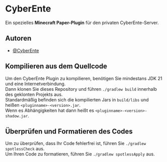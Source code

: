 
# CyberEnte

Ein spezielles **Minecraft Paper-Plugin** für den privaten CyberEnte-Server.

## Autoren

- [@CyberEnte](https://www.github.com/cyberente)

## Kompilieren aus dem Quellcode

Um den CyberEnte Plugin zu kompilieren, benötigen Sie mindestans JDK 21 und eine Internetverbindung. \
Dann klonen Sie dieses Repository und führen `./gradlew build` innerhalb des geklonten Projekts aus. \
Standardmäßig befinden sich die kompilierten Jars in `build/libs` und heißen `<pluginname>-<version>.jar`. \
Wenn es Abhängigkeiten hat dann heißt es `<pluginname>-<version>-shadow.jar`.

## Überprüfen und Formatieren des Codes

Um zu überprüfen, dass Ihr Code fehlerfrei ist, führen Sie `./gradlew spotlessCheck` aus.\
Um Ihren Code zu formatieren, führen Sie `./gradlew spotlessApply` aus.

